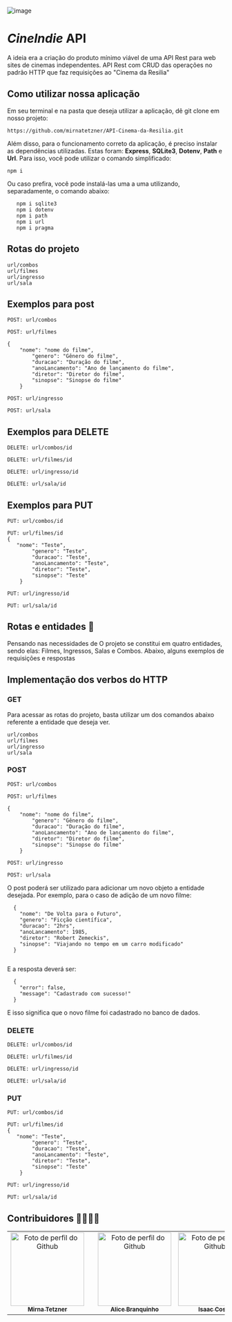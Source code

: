 ![image](https://user-images.githubusercontent.com/102565368/182753604-143dd23a-6ee2-4ba1-a283-f61c0cbe9457.png)


# *CineIndie* API
 A ideia era a criação do produto mínimo viável de uma API Rest para web sites de cinemas independentes. 
API Rest com CRUD das operações no padrão HTTP que faz requisições ao "Cinema da Resilia"

## Como utilizar nossa aplicação
  Em seu terminal e na pasta que deseja utilizar a aplicação, dê git clone em nosso projeto:
  
```
https://github.com/mirnatetzner/API-Cinema-da-Resilia.git
```
Além disso, para o funcionamento correto da aplicação, é preciso instalar as dependências utilizadas. Estas foram: **Express**, **SQLite3**, **Dotenv**, **Path** e **Url**. Para isso, você pode utilizar o comando simplificado:
```
npm i
```
Ou caso prefira, você pode instalá-las uma a uma utilizando, separadamente, o comando abaixo:
```npm i express
   npm i sqlite3
   npm i dotenv
   npm i path
   npm i url
   npm i pragma
```
## Rotas do projeto

```
url/combos
url/filmes
url/ingresso
url/sala

```

## Exemplos para post
```
POST: url/combos

POST: url/filmes

{
    "nome": "nome do filme",
		"genero": "Gênero do filme",
		"duracao": "Duração do filme",
		"anoLancamento": "Ano de lançamento do filme",
		"diretor": "Diretor do filme",
		"sinopse": "Sinopse do filme"
	}

POST: url/ingresso

POST: url/sala

```

## Exemplos para DELETE
```
DELETE: url/combos/id

DELETE: url/filmes/id

DELETE: url/ingresso/id

DELETE: url/sala/id

```
## Exemplos para PUT
```
PUT: url/combos/id

PUT: url/filmes/id
{
   "nome": "Teste",
		"genero": "Teste",
		"duracao": "Teste",
		"anoLancamento": "Teste",
		"diretor": "Teste",
		"sinopse": "Teste"
	}
  
PUT: url/ingresso/id

PUT: url/sala/id

```


## Rotas e entidades	🔀
Pensando nas necessidades de  O projeto se constitui em quatro entidades, sendo elas: Filmes, Ingressos, Salas e Combos. Abaixo, alguns exemplos de requisições e respostas



## Implementação dos verbos do HTTP

### GET 

 Para acessar as rotas do projeto, basta utilizar um dos comandos abaixo referente a entidade que deseja ver.
```
url/combos
url/filmes
url/ingresso
url/sala

```

### POST
```
POST: url/combos

POST: url/filmes

{
    "nome": "nome do filme",
		"genero": "Gênero do filme",
		"duracao": "Duração do filme",
		"anoLancamento": "Ano de lançamento do filme",
		"diretor": "Diretor do filme",
		"sinopse": "Sinopse do filme"
	}

POST: url/ingresso

POST: url/sala

```

O post poderá ser utilizado para adicionar um novo objeto a entidade desejada. Por exemplo, para o caso de adição de um novo filme:

```
  {
    "nome": "De Volta para o Futuro", 
    "genero": "Ficção científica", 
    "duracao": "2hrs", 
    "anoLancamento": 1985, 
    "diretor": "Robert Zemeckis", 
    "sinopse": "Viajando no tempo em um carro modificado"
  }
    
```

E a resposta deverá ser:

```
  {
    "error": false,
    "message": "Cadastrado com sucesso!"
  }
```
E isso significa que o novo filme foi cadastrado no banco de dados. 


### DELETE
```
DELETE: url/combos/id

DELETE: url/filmes/id

DELETE: url/ingresso/id

DELETE: url/sala/id

```
### PUT
```
PUT: url/combos/id

PUT: url/filmes/id
{
   "nome": "Teste",
		"genero": "Teste",
		"duracao": "Teste",
		"anoLancamento": "Teste",
		"diretor": "Teste",
		"sinopse": "Teste"
	}
  
PUT: url/ingresso/id

PUT: url/sala/id

```




## Contribuidores 👩‍💻👨‍💻
  <table>
    <tr align='center'>    
      <td align="center">
          <a href="https://github.com/mirnatetzner">
            <img src='https://avatars.githubusercontent.com/u/85193127?v=4' width="170px;" alt="Foto de perfil do Github"/><br>
            <sub>
              <b>Mirna Tetzner</b>
            </sub>
          </a>
        </td>
      <td align="center">
          <td align="center">
          <a href="https://github.com/alicebranq">
            <img src='https://avatars.githubusercontent.com/u/102565368?v=4' width="170px;" alt="Foto de perfil do Github"/><br>
            <sub>
              <b>Alice Branquinho</b>
            </sub>
          </a>
        </td>
      <td align="center">
          <a href="https://github.com/systemilc">
            <img src='https://avatars.githubusercontent.com/u/34551203?v=4' width="170px;" alt="Foto de perfil do Github"/><br>
            <sub>
              <b>Isaac Costa</b>
            </sub>
          </a>
      </td>
      <td align="center">
        <a href="https://github.com/joaofmds">
          <img src='https://avatars.githubusercontent.com/u/95502785?v=4' width="170px;" alt="Foto de perfil do Github"/><br>
            <sub>
              <b>João Souza</b>
            </sub>
          </a>
      </td>
    </tr>
   </table>
 
